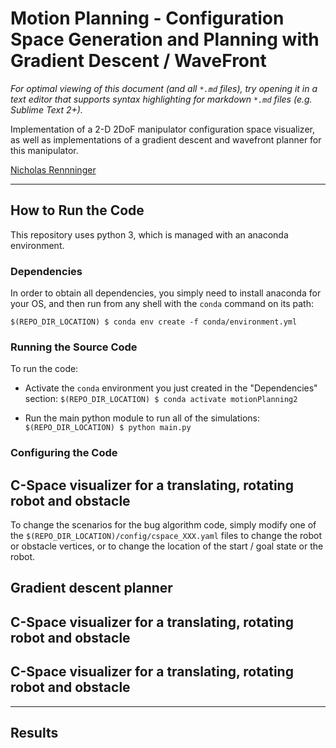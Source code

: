 # Motion Planning - Configuration Space Generation and Planning with Gradient Descent / WaveFront 
*For optimal viewing of this document (and all `*.md` files), try opening it in a text editor that supports syntax highlighting for markdown `*.md` files (e.g. Sublime Text 2+).*

Implementation of a 2-D 2DoF manipulator configuration space visualizer, as well as implementations of a gradient descent and wavefront planner for this manipulator.

[Nicholas Rennninger](https://github.com/nicholasRenninger)

---

## How to Run the Code

This repository uses python 3, which is managed with an anaconda environment.

### Dependencies
In order to obtain all dependencies, you simply need to install anaconda for your OS, and then run from any shell with the `conda` command on its path:

`$(REPO_DIR_LOCATION) $ conda env create -f conda/environment.yml`


### Running the Source Code

To run the code:

* Activate the `conda` environment you just created in the "Dependencies" section:
`$(REPO_DIR_LOCATION) $ conda activate motionPlanning2`

* Run the main python module to run all of the simulations:
`$(REPO_DIR_LOCATION) $ python main.py`


### Configuring the Code

## C-Space visualizer for a translating, rotating robot and obstacle
To change the scenarios for the bug algorithm code, simply modify one of the `$(REPO_DIR_LOCATION)/config/cspace_XXX.yaml` files to change the robot or obstacle vertices, or to change the location of the start / goal state or the robot.

## Gradient descent planner

## C-Space visualizer for a translating, rotating robot and obstacle

## C-Space visualizer for a translating, rotating robot and obstacle

---

## Results

<!-- ![Alt](Figures/LDBA.PNG "Specification Buchi Automaton") -->
